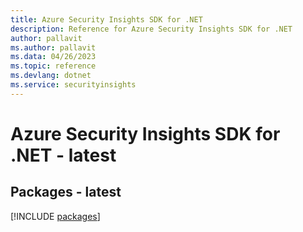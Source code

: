 ```yaml
---
title: Azure Security Insights SDK for .NET
description: Reference for Azure Security Insights SDK for .NET
author: pallavit
ms.author: pallavit
ms.data: 04/26/2023
ms.topic: reference
ms.devlang: dotnet
ms.service: securityinsights
---
```

# Azure Security Insights SDK for .NET - latest
## Packages - latest
[!INCLUDE [packages](security-insights-index.md)]
